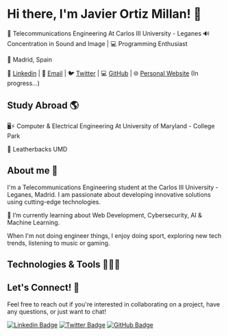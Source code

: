 # Hi there, I'm Javier Ortiz Millan! 👋

📡 Telecommunications Engineering At Carlos III University - Leganes 
🔊 Concentration in Sound and Image | 💻 Programming Enthusiast

📍 Madrid, Spain 

🔗 [Linkedin](https://linkedin.com/in/javier-ortiz-millan) | 📨 [Email](mailto:javierortizmi@gmail.com) | 🐦 [Twitter](https://twitter.com/javierortizmi) | 💻 [GitHub](https://github.com/XxJaviMadxX) | 🌐 [Personal Website](#) (In progress...)

## Study Abroad 🌎

🖥️⚡ Computer & Electrical Engineering At University of Maryland - College Park

🤖 Leatherbacks UMD

## About me 👾

I'm a Telecommunications Engineering student at the Carlos III University - Leganes, Madrid. I am passionate about developing innovative solutions using cutting-edge technologies. 

🌱 I’m currently learning about Web Development, Cybersecurity, AI & Machine Learning.

When I'm not doing engineer things, I enjoy doing sport, exploring new tech trends, listening to music or gaming.

## Technologies & Tools 👨🏻‍💻

## Let's Connect! 📲

Feel free to reach out if you're interested in collaborating on a project, have any questions, or just want to chat!

[![Linkedin Badge](https://img.shields.io/badge/-Javier_Ortiz_Millan-orange?style=flat&logo=Linkedin&logoColor=white&link=https://www.linkedin.com/in/javier-ortiz-millan/)](https://www.linkedin.com/in/javier-ortiz-millan/)
[![Twitter Badge](https://img.shields.io/badge/-javierortizmi-orange?style=flat&logo=Twitter&logoColor=white&link=https://twitter.com/javierortizmi)](https://twitter.com/javierortizmi)
[![GitHub Badge](https://img.shields.io/badge/-javierortizmi-orange?style=flat&logo=GitHub&logoColor=white&link=https://github.com/XxJaviMadxX)](https://github.com/XxJaviMadxX)

